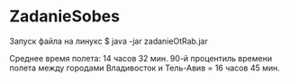 # ZadanieSobes
Запуск файла на линукс
$ java -jar zadanieOtRab.jar

Среднее время полета: 14 часов 32 мин.
90-й процентиль времени полета между городами Владивосток и Тель-Авив = 16 часов 45 мин.
